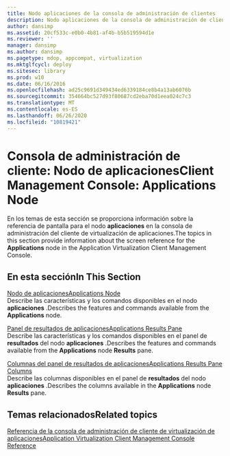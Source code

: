```yaml
---
title: Nodo aplicaciones de la consola de administración de clientes
description: Nodo aplicaciones de la consola de administración de clientes
author: dansimp
ms.assetid: 20cf533c-e0b0-4b81-af4b-b5b519594d1e
ms.reviewer: ''
manager: dansimp
ms.author: dansimp
ms.pagetype: mdop, appcompat, virtualization
ms.mktglfcycl: deploy
ms.sitesec: library
ms.prod: w10
ms.date: 06/16/2016
ms.openlocfilehash: ad25c9691d349434ed6339184ce8b4a13ab6076b
ms.sourcegitcommit: 354664bc527d93f80687cd2eba70d1eea024c7c3
ms.translationtype: MT
ms.contentlocale: es-ES
ms.lasthandoff: 06/26/2020
ms.locfileid: "10819421"
---
```

# <span data-ttu-id="b9e45-103">Consola de administración de cliente: Nodo de aplicaciones</span><span class="sxs-lookup"><span data-stu-id="b9e45-103">Client Management Console: Applications Node</span></span>


<span data-ttu-id="b9e45-104">En los temas de esta sección se proporciona información sobre la referencia de pantalla para el nodo **aplicaciones** en la consola de administración del cliente de virtualización de aplicaciones.</span><span class="sxs-lookup"><span data-stu-id="b9e45-104">The topics in this section provide information about the screen reference for the **Applications** node in the Application Virtualization Client Management Console.</span></span>

## <span data-ttu-id="b9e45-105">En esta sección</span><span class="sxs-lookup"><span data-stu-id="b9e45-105">In This Section</span></span>


<a href="" id="applications-node"></a>[<span data-ttu-id="b9e45-106">Nodo de aplicaciones</span><span class="sxs-lookup"><span data-stu-id="b9e45-106">Applications Node</span></span>](applications-node.md)  
<span data-ttu-id="b9e45-107">Describe las características y los comandos disponibles en el nodo **aplicaciones** .</span><span class="sxs-lookup"><span data-stu-id="b9e45-107">Describes the features and commands available from the **Applications** node.</span></span>

<a href="" id="applications-results-pane"></a>[<span data-ttu-id="b9e45-108">Panel de resultados de aplicaciones</span><span class="sxs-lookup"><span data-stu-id="b9e45-108">Applications Results Pane</span></span>](applications-results-pane.md)  
<span data-ttu-id="b9e45-109">Describe las características y los comandos disponibles en el panel de **resultados** del nodo **aplicaciones** .</span><span class="sxs-lookup"><span data-stu-id="b9e45-109">Describes the features and commands available from the **Applications** node **Results** pane.</span></span>

<a href="" id="applications-results-pane-columns"></a>[<span data-ttu-id="b9e45-110">Columnas del panel de resultados de aplicaciones</span><span class="sxs-lookup"><span data-stu-id="b9e45-110">Applications Results Pane Columns</span></span>](applications-results-pane-columns.md)  
<span data-ttu-id="b9e45-111">Describe las columnas disponibles en el panel de **resultados** del nodo **aplicaciones** .</span><span class="sxs-lookup"><span data-stu-id="b9e45-111">Describes the columns available in the **Applications** node **Results** pane.</span></span>

## <span data-ttu-id="b9e45-112">Temas relacionados</span><span class="sxs-lookup"><span data-stu-id="b9e45-112">Related topics</span></span>


[<span data-ttu-id="b9e45-113">Referencia de la consola de administración de cliente de virtualización de aplicaciones</span><span class="sxs-lookup"><span data-stu-id="b9e45-113">Application Virtualization Client Management Console Reference</span></span>](application-virtualization-client-management-console-reference.md)

 

 





